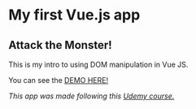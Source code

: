 <h1>My first Vue.js app</h1>

<h2>Attack the Monster!</h2>

<p>This is my intro to using DOM manipulation in Vue JS.</p>

<p>You can see the <a href="https://attack.netlify.com/">DEMO HERE!</a></p>

<em>This app was made following this <a href="https://www.udemy.com/vuejs-2-the-complete-guide">Udemy course.</a></em>
